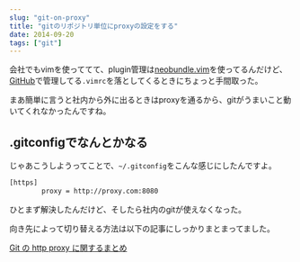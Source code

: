 ```yaml
---
slug: "git-on-proxy"
title: "gitのリポジトリ単位にproxyの設定をする"
date: 2014-09-20
tags: ["git"]
---
```


会社でもvimを使っててて、plugin管理は[neobundle.vim](https://github.com/Shougo/neobundle.vim)を使ってるんだけど、[GitHub](https://github.com/)で管理してる`.vimrc`を落としてくるときにちょっと手間取った。

まあ簡単に言うと社内から外に出るときはproxyを通るから、gitがうまいこと動いてくれなかったんですね。

## .gitconfigでなんとかなる

じゃあこうしようってことで、`~/.gitconfig`をこんな感じにしたんですよ。

``` sh
[https]
        proxy = http://proxy.com:8080
```

ひとまず解決したんだけど、そしたら社内のgitが使えなくなった。

向き先によって切り替える方法は以下の記事にしっかりまとまってました。

[Git の http proxy に関するまとめ](http://tanacasino.hatenablog.com/entry/2013/12/21/003750)

